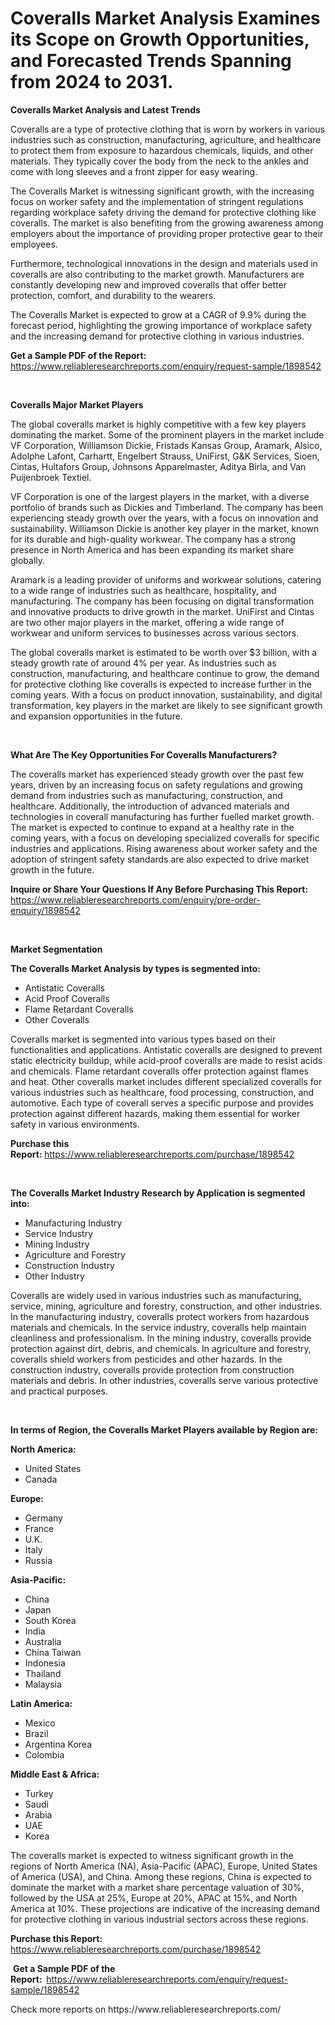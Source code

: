 <p><h1>Coveralls Market Analysis Examines its Scope on Growth Opportunities, and Forecasted Trends Spanning from 2024 to 2031.</h1></p><p><strong>Coveralls Market Analysis and Latest Trends</strong></p>
<p><p>Coveralls are a type of protective clothing that is worn by workers in various industries such as construction, manufacturing, agriculture, and healthcare to protect them from exposure to hazardous chemicals, liquids, and other materials. They typically cover the body from the neck to the ankles and come with long sleeves and a front zipper for easy wearing.</p><p>The Coveralls Market is witnessing significant growth, with the increasing focus on worker safety and the implementation of stringent regulations regarding workplace safety driving the demand for protective clothing like coveralls. The market is also benefiting from the growing awareness among employers about the importance of providing proper protective gear to their employees.</p><p>Furthermore, technological innovations in the design and materials used in coveralls are also contributing to the market growth. Manufacturers are constantly developing new and improved coveralls that offer better protection, comfort, and durability to the wearers.</p><p>The Coveralls Market is expected to grow at a CAGR of 9.9% during the forecast period, highlighting the growing importance of workplace safety and the increasing demand for protective clothing in various industries.</p></p>
<p><strong>Get a Sample PDF of the Report:&nbsp;</strong> <a href="https://www.reliableresearchreports.com/enquiry/request-sample/1898542">https://www.reliableresearchreports.com/enquiry/request-sample/1898542</a></p>
<p>&nbsp;</p>
<p><strong>Coveralls Major Market Players</strong></p>
<p><p>The global coveralls market is highly competitive with a few key players dominating the market. Some of the prominent players in the market include VF Corporation, Williamson Dickie, Fristads Kansas Group, Aramark, Alsico, Adolphe Lafont, Carhartt, Engelbert Strauss, UniFirst, G&K Services, Sioen, Cintas, Hultafors Group, Johnsons Apparelmaster, Aditya Birla, and Van Puijenbroek Textiel.</p><p>VF Corporation is one of the largest players in the market, with a diverse portfolio of brands such as Dickies and Timberland. The company has been experiencing steady growth over the years, with a focus on innovation and sustainability. Williamson Dickie is another key player in the market, known for its durable and high-quality workwear. The company has a strong presence in North America and has been expanding its market share globally.</p><p>Aramark is a leading provider of uniforms and workwear solutions, catering to a wide range of industries such as healthcare, hospitality, and manufacturing. The company has been focusing on digital transformation and innovative products to drive growth in the market. UniFirst and Cintas are two other major players in the market, offering a wide range of workwear and uniform services to businesses across various sectors.</p><p>The global coveralls market is estimated to be worth over $3 billion, with a steady growth rate of around 4% per year. As industries such as construction, manufacturing, and healthcare continue to grow, the demand for protective clothing like coveralls is expected to increase further in the coming years. With a focus on product innovation, sustainability, and digital transformation, key players in the market are likely to see significant growth and expansion opportunities in the future.</p></p>
<p>&nbsp;</p>
<p><strong>What Are The Key Opportunities For Coveralls Manufacturers?</strong></p>
<p><p>The coveralls market has experienced steady growth over the past few years, driven by an increasing focus on safety regulations and growing demand from industries such as manufacturing, construction, and healthcare. Additionally, the introduction of advanced materials and technologies in coverall manufacturing has further fuelled market growth. The market is expected to continue to expand at a healthy rate in the coming years, with a focus on developing specialized coveralls for specific industries and applications. Rising awareness about worker safety and the adoption of stringent safety standards are also expected to drive market growth in the future.</p></p>
<p><strong>Inquire or Share Your Questions If Any Before Purchasing This Report:</strong> <a href="https://www.reliableresearchreports.com/enquiry/pre-order-enquiry/1898542">https://www.reliableresearchreports.com/enquiry/pre-order-enquiry/1898542</a></p>
<p>&nbsp;</p>
<p><strong>Market Segmentation</strong></p>
<p><strong>The Coveralls Market Analysis by types is segmented into:</strong></p>
<p><ul><li>Antistatic Coveralls</li><li>Acid Proof Coveralls</li><li>Flame Retardant Coveralls</li><li>Other Coveralls</li></ul></p>
<p><p>Coveralls market is segmented into various types based on their functionalities and applications. Antistatic coveralls are designed to prevent static electricity buildup, while acid-proof coveralls are made to resist acids and chemicals. Flame retardant coveralls offer protection against flames and heat. Other coveralls market includes different specialized coveralls for various industries such as healthcare, food processing, construction, and automotive. Each type of coverall serves a specific purpose and provides protection against different hazards, making them essential for worker safety in various environments.</p></p>
<p><strong>Purchase this Report:&nbsp;</strong><a href="https://www.reliableresearchreports.com/purchase/1898542">https://www.reliableresearchreports.com/purchase/1898542</a></p>
<p>&nbsp;</p>
<p><strong>The Coveralls Market Industry Research by Application is segmented into:</strong></p>
<p><ul><li>Manufacturing Industry</li><li>Service Industry</li><li>Mining Industry</li><li>Agriculture and Forestry</li><li>Construction Industry</li><li>Other Industry</li></ul></p>
<p><p>Coveralls are widely used in various industries such as manufacturing, service, mining, agriculture and forestry, construction, and other industries. In the manufacturing industry, coveralls protect workers from hazardous materials and chemicals. In the service industry, coveralls help maintain cleanliness and professionalism. In the mining industry, coveralls provide protection against dirt, debris, and chemicals. In agriculture and forestry, coveralls shield workers from pesticides and other hazards. In the construction industry, coveralls provide protection from construction materials and debris. In other industries, coveralls serve various protective and practical purposes.</p></p>
<p>&nbsp;</p>
<p><strong>In terms of Region, the Coveralls Market Players available by Region are:</strong></p>
<p>
    <p> <strong> North America: </strong>
        <ul>
            <li>United States</li>
            <li>Canada</li>
        </ul>
        </p> 
    <p> <strong> Europe: </strong>
        <ul>
            <li>Germany</li>
            <li>France</li>
            <li>U.K.</li>
            <li>Italy</li>
            <li>Russia</li>
        </ul>
        </p> 
    <p> <strong> Asia-Pacific: </strong>
        <ul>
            <li>China</li>
            <li>Japan</li>
            <li>South Korea</li>
            <li>India</li>
            <li>Australia</li>
            <li>China Taiwan</li>
            <li>Indonesia</li>
            <li>Thailand</li>
            <li>Malaysia</li>
        </ul>
        </p> 
    <p> <strong> Latin America: </strong>
        <ul>
            <li>Mexico</li>
            <li>Brazil</li>
            <li>Argentina Korea</li>
            <li>Colombia</li>
        </ul>
        </p> 
    <p> <strong> Middle East & Africa: </strong>
        <ul>
            <li>Turkey</li>
            <li>Saudi</li>
            <li>Arabia</li>
            <li>UAE</li>
            <li>Korea</li>
        </ul>
    </p>
    </p>
<p><p>The coveralls market is expected to witness significant growth in the regions of North America (NA), Asia-Pacific (APAC), Europe, United States of America (USA), and China. Among these regions, China is expected to dominate the market with a market share percentage valuation of 30%, followed by the USA at 25%, Europe at 20%, APAC at 15%, and North America at 10%. These projections are indicative of the increasing demand for protective clothing in various industrial sectors across these regions.</p></p>
<p><strong>Purchase this Report: </strong><a href="https://www.reliableresearchreports.com/purchase/1898542">https://www.reliableresearchreports.com/purchase/1898542</a></p>
<p>&nbsp;<strong>Get a Sample PDF of the Report:&nbsp;&nbsp;</strong><a href="https://www.reliableresearchreports.com/enquiry/request-sample/1898542">https://www.reliableresearchreports.com/enquiry/request-sample/1898542</a></p>
<p><strong></strong></p>
<p>Check more reports on https://www.reliableresearchreports.com/</p>